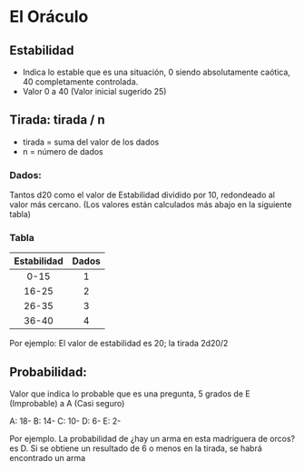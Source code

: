 # El Oráculo

## Estabilidad

* Indica lo estable que es una situación, 0 siendo absolutamente caótica, 40 completamente controlada.
* Valor 0 a 40 (Valor inicial sugerido 25)

## Tirada: tirada / n

* tirada = suma del valor de los dados
* n = número de dados

### Dados: 

Tantos d20 como el valor de Estabilidad dividido por 10, redondeado al valor más cercano. 
(Los valores están calculados más abajo en la siguiente tabla) 

### Tabla

| Estabilidad   | Dados   |
|:-------------:|:-------:|
| 0-15		      |    1    |
| 16-25         |    2    |
| 26-35         |    3    |
| 36-40	        |    4    |

Por ejemplo: El valor de estabilidad es 20; la tirada 2d20/2

## Probabilidad: 

Valor que indica lo probable que es una pregunta, 5 grados de E (Improbable) a A (Casi seguro)

A: 18-
B: 14- 
C: 10-
D: 6-
E: 2-

Por ejemplo. La probabilidad de ¿hay un arma en esta madriguera de orcos? es D. Si se obtiene un resultado de 6 o menos en la tirada, se habrá encontrado un arma
	
